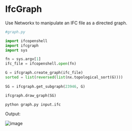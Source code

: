 # IfcGraph

Use Networkx to manipulate an IFC file as a directed graph.


```python
#graph.py

import ifcopenshell
import ifcgraph
import sys

fn = sys.argv[1]
ifc_file = ifcopenshell.open(fn)

G = ifcgraph.create_graph(ifc_file)  
sorted = list(reversed(list(nx.topological_sort(G))))
      
SG = ifcgraph.get_subgraph(23946, G)

ifcgraph.draw_graph(SG)
```

`python graph.py input.ifc`


Output:

![image](https://github.com/johltn/IfcGraph/blob/master/ifcgraph_point.png)
